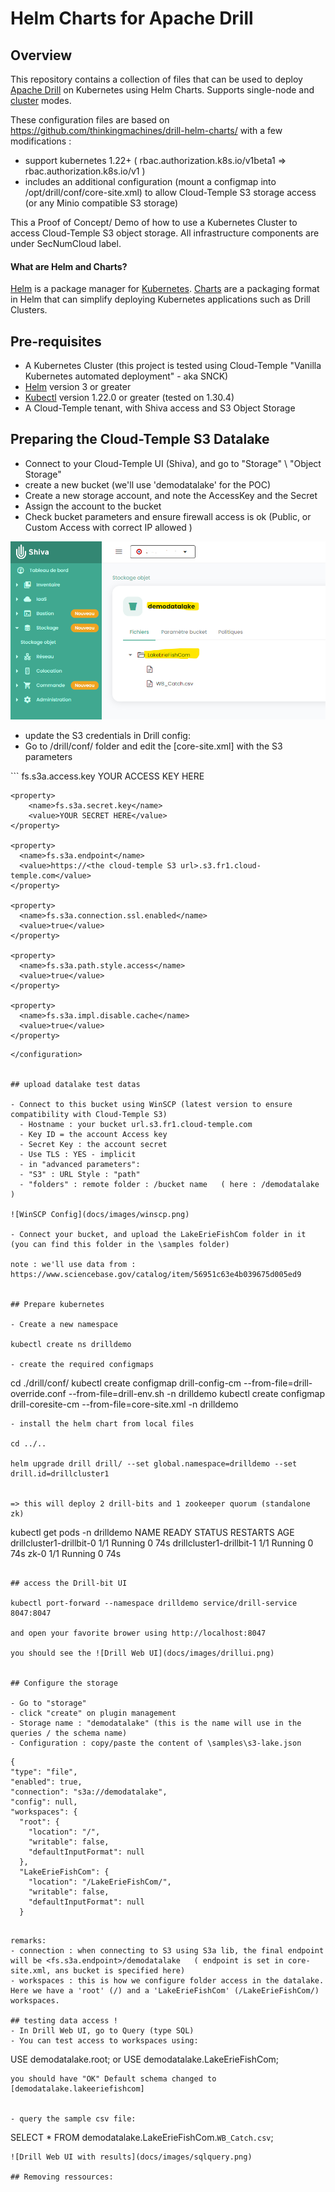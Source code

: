 # Helm Charts for Apache Drill

## Overview
This repository contains a collection of files that can be used to deploy [Apache Drill](http://drill.apache.org/) on Kubernetes using Helm Charts. Supports single-node and [cluster](http://drill.apache.org/docs/installing-drill-in-distributed-mode/) modes.

These configuration files are based on https://github.com/thinkingmachines/drill-helm-charts/
with a few modifications :
- support kubernetes 1.22+ ( rbac.authorization.k8s.io/v1beta1 => rbac.authorization.k8s.io/v1 )
- includes an additional configuration (mount a configmap into /opt/drill/conf/core-site.xml) to allow Cloud-Temple S3 storage access (or any Minio compatible S3 storage)


This a Proof of Concept/ Demo of how to use a Kubernetes Cluster to access Cloud-Temple S3 object storage.
All infrastructure components are under SecNumCloud label.


#### What are Helm and Charts?
[Helm](https://helm.sh/) is a package manager for [Kubernetes](https://kubernetes.io/). [Charts](https://helm.sh/docs/topics/charts/) are a packaging format in Helm that can simplify deploying Kubernetes applications such as Drill Clusters.

## Pre-requisites

- A Kubernetes Cluster (this project is tested using Cloud-Temple "Vanilla Kubernetes automated deployment" - aka SNCK)
- [Helm](https://github.com/helm/helm#install) version 3 or greater
- [Kubectl](https://kubernetes.io/docs/tasks/tools/install-kubectl/) version 1.22.0 or greater (tested on 1.30.4)
- A Cloud-Temple tenant, with Shiva access and S3 Object Storage


## Preparing the Cloud-Temple S3 Datalake

- Connect to your Cloud-Temple UI (Shiva), and go to "Storage" \ "Object Storage"
- create a new bucket (we'll use 'demodatalake' for the POC)
- Create a new storage account, and note the AccessKey and the Secret
- Assign the account to the bucket
- Check bucket parameters and ensure firewall access is ok (Public, or Custom Access with correct IP allowed )

![Shiva S3](docs/images/shivas3.png)

- update the S3 credentials in Drill config:
- Go to /drill/conf/ folder and edit the [core-site.xml] with the S3 parameters

<configuration>
```
    <property>
        <name>fs.s3a.access.key</name>
        <value>YOUR ACCESS KEY HERE</value>
    </property>

    <property>
        <name>fs.s3a.secret.key</name>
        <value>YOUR SECRET HERE</value>
    </property>

    <property>
      <name>fs.s3a.endpoint</name>
      <value>https://<the cloud-temple S3 url>.s3.fr1.cloud-temple.com</value>
    </property>

    <property>
      <name>fs.s3a.connection.ssl.enabled</name>
      <value>true</value>
    </property>

    <property>
      <name>fs.s3a.path.style.access</name>
      <value>true</value>
    </property>

    <property>
      <name>fs.s3a.impl.disable.cache</name>
      <value>true</value>
    </property>
```
</configuration>


## upload datalake test datas

- Connect to this bucket using WinSCP (latest version to ensure compatibility with Cloud-Temple S3)
  - Hostname : your bucket url.s3.fr1.cloud-temple.com
  - Key ID = the account Access key
  - Secret Key : the account secret
  - Use TLS : YES - implicit
  - in "advanced parameters":
  - "S3" : URL Style : "path"
  - "folders" : remote folder : /bucket name   ( here : /demodatalake  )

![WinSCP Config](docs/images/winscp.png)

- Connect your bucket, and upload the LakeErieFishCom folder in it (you can find this folder in the \samples folder)

note : we'll use data from : https://www.sciencebase.gov/catalog/item/56951c63e4b039675d005ed9


## Prepare kubernetes

- Create a new namespace

kubectl create ns drilldemo

- create the required configmaps
```
cd ./drill/conf/
kubectl create configmap drill-config-cm --from-file=drill-override.conf --from-file=drill-env.sh -n drilldemo
kubectl create configmap drill-coresite-cm --from-file=core-site.xml  -n drilldemo
```
- install the helm chart from local files

cd ../..

helm upgrade drill drill/ --set global.namespace=drilldemo --set drill.id=drillcluster1


=> this will deploy 2 drill-bits and 1 zookeeper quorum (standalone zk)
```
kubectl get pods -n drilldemo
NAME                       READY   STATUS    RESTARTS   AGE
drillcluster1-drillbit-0   1/1     Running   0          74s
drillcluster1-drillbit-1   1/1     Running   0          74s
zk-0                       1/1     Running   0          74s
```

## access the Drill-bit UI

kubectl port-forward --namespace drilldemo service/drill-service 8047:8047

and open your favorite brower using http://localhost:8047

you should see the ![Drill Web UI](docs/images/drillui.png)


## Configure the storage

- Go to "storage"
- click "create" on plugin management
- Storage name : "demodatalake" (this is the name will use in the queries / the schema name)
- Configuration : copy/paste the content of \samples\s3-lake.json
```
    {
    "type": "file",
    "enabled": true,
    "connection": "s3a://demodatalake",
    "config": null,
    "workspaces": {
      "root": {
        "location": "/",
        "writable": false,
        "defaultInputFormat": null
      },
      "LakeErieFishCom": {
        "location": "/LakeErieFishCom/",
        "writable": false,
        "defaultInputFormat": null
      }
```

remarks:
- connection : when connecting to S3 using S3a lib, the final endpoint will be <fs.s3a.endpoint>/demodatalake   ( endpoint is set in core-site.xml, ans bucket is specified here)
- workspaces : this is how we configure folder access in the datalake. Here we have a 'root' (/) and a 'LakeErieFishCom' (/LakeErieFishCom/) workspaces.

## testing data access !
- In Drill Web UI, go to Query (type SQL)
- You can test access to workspaces using:
```
USE demodatalake.root;
or
USE demodatalake.LakeErieFishCom;
```
you should have "OK" Default schema changed to [demodatalake.lakeeriefishcom]


- query the sample csv file:
```
SELECT * FROM demodatalake.LakeErieFishCom.`WB_Catch.csv`;
```
![Drill Web UI with results](docs/images/sqlquery.png)

## Removing ressources:
